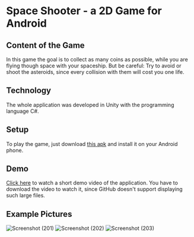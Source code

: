 
# Space Shooter - a 2D Game for Android

## Content of the Game
In this game the goal is to collect as many coins as possible, while you are flying though space with your spaceship. 
But be careful: Try to avoid or shoot the asteroids, since every collision with them will cost you one life.

## Technology
The whole application was developed in Unity with the programming language C#.

## Setup 
To play the game, just download [this apk](export/SpaceShooterAPK.apk) and install it on your Android phone. 

## Demo
[Click here](DemoSpaceShooter.mp4) to watch a short demo video of the application. You have to download the video to watch it, since GitHub doesn't support displaying such large files. <br />

## Example Pictures
![Screenshot (201)](https://user-images.githubusercontent.com/66257427/118859538-a412aa00-b8da-11eb-8943-81cf79fedd82.png)
![Screenshot (202)](https://user-images.githubusercontent.com/66257427/118859543-a5dc6d80-b8da-11eb-88a3-3873aac15cae.png)
![Screenshot (203)](https://user-images.githubusercontent.com/66257427/118859553-a70d9a80-b8da-11eb-8f86-50a568159ef6.png)


